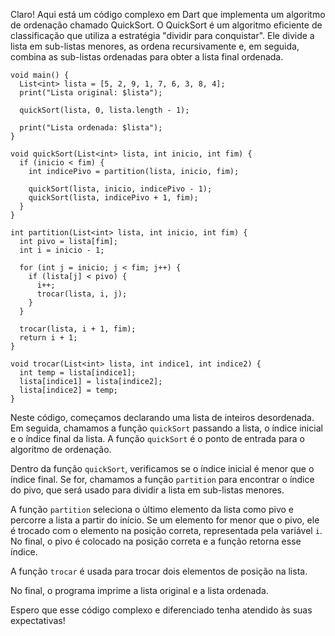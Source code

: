 Claro! Aqui está um código complexo em Dart que implementa um algoritmo de ordenação chamado QuickSort. O QuickSort é um algoritmo eficiente de classificação que utiliza a estratégia "dividir para conquistar". Ele divide a lista em sub-listas menores, as ordena recursivamente e, em seguida, combina as sub-listas ordenadas para obter a lista final ordenada.

```
void main() {
  List<int> lista = [5, 2, 9, 1, 7, 6, 3, 8, 4];
  print("Lista original: $lista");

  quickSort(lista, 0, lista.length - 1);

  print("Lista ordenada: $lista");
}

void quickSort(List<int> lista, int inicio, int fim) {
  if (inicio < fim) {
    int indicePivo = partition(lista, inicio, fim);

    quickSort(lista, inicio, indicePivo - 1);
    quickSort(lista, indicePivo + 1, fim);
  }
}

int partition(List<int> lista, int inicio, int fim) {
  int pivo = lista[fim];
  int i = inicio - 1;

  for (int j = inicio; j < fim; j++) {
    if (lista[j] < pivo) {
      i++;
      trocar(lista, i, j);
    }
  }

  trocar(lista, i + 1, fim);
  return i + 1;
}

void trocar(List<int> lista, int indice1, int indice2) {
  int temp = lista[indice1];
  lista[indice1] = lista[indice2];
  lista[indice2] = temp;
}
```

Neste código, começamos declarando uma lista de inteiros desordenada. Em seguida, chamamos a função `quickSort` passando a lista, o índice inicial e o índice final da lista. A função `quickSort` é o ponto de entrada para o algoritmo de ordenação.

Dentro da função `quickSort`, verificamos se o índice inicial é menor que o índice final. Se for, chamamos a função `partition` para encontrar o índice do pivo, que será usado para dividir a lista em sub-listas menores.

A função `partition` seleciona o último elemento da lista como pivo e percorre a lista a partir do início. Se um elemento for menor que o pivo, ele é trocado com o elemento na posição correta, representada pela variável `i`. No final, o pivo é colocado na posição correta e a função retorna esse índice.

A função `trocar` é usada para trocar dois elementos de posição na lista.

No final, o programa imprime a lista original e a lista ordenada.

Espero que esse código complexo e diferenciado tenha atendido às suas expectativas!